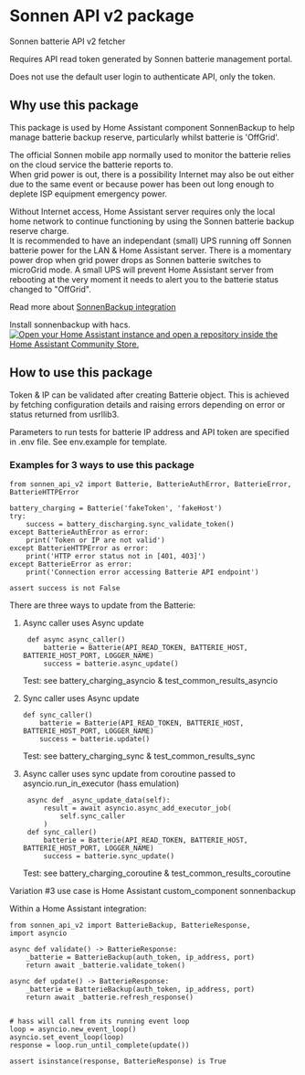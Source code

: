 # Sonnen API v2 package
Sonnen batterie API v2 fetcher

Requires API read token generated by Sonnen batterie management portal.

Does not use the default user login to authenticate API, only the token.

## Why use this package
This package is used by Home Assistant component SonnenBackup to help manage batterie backup reserve, particularly whilst batterie is 'OffGrid'.

The official Sonnen mobile app normally used to monitor the batterie relies on the cloud service the batterie reports to.  \
When grid power is out, there is a possibility Internet may also be out either due to the same event or because power
has been out long enough to deplete ISP equipment emergency power.

Without Internet access, Home Assistant server requires only the local home network to continue functioning by using the Sonnen batterie backup reserve charge.  \
It is recommended to have an independant (small) UPS running off Sonnen batterie power for the LAN & Home Assistant server. There is a momentary power drop when grid power drops as Sonnen batterie switches to microGrid mode. A small UPS will prevent Home Assistant server from rebooting at the very moment it needs to alert you to the batterie status changed to "OffGrid".


Read more about [SonnenBackup integration](https://github.com/MarkusBiggus/SonnenBackup/readme.md)


Install sonnenbackup with hacs.  \
[![Open your Home Assistant instance and open a repository inside the Home Assistant Community Store.](https://my.home-assistant.io/badges/hacs_repository.svg)](https://my.home-assistant.io/redirect/hacs_repository/?owner=MarkusBiggus&repository=https%3A%2F%2Fgithub.com%2FMarkusBiggus%2FSonnenBackup&category=integration)


## How to use this package
Token & IP can be validated after creating Batterie object.
This is achieved by fetching configuration details and raising errors depending on
error or status returned from usrllib3.

Parameters to run tests for batterie IP address and API token are specified in .env file. See env.example for template.

### Examples for 3 ways to use this package
    from sonnen_api_v2 import Batterie, BatterieAuthError, BatterieError, BatterieHTTPError

    battery_charging = Batterie('fakeToken', 'fakeHost')
    try:
        success = battery_discharging.sync_validate_token()
    except BatterieAuthError as error:
        print('Token or IP are not valid')
    except BatterieHTTPError as error:
        print('HTTP error status not in [401, 403]')
    except BatterieError as error:
        print('Connection error accessing Batterie API endpoint')

    assert success is not False


There are three ways to update from the Batterie:

1. Async caller uses Async update

        def async async_caller()
            batterie = Batterie(API_READ_TOKEN, BATTERIE_HOST, BATTERIE_HOST_PORT, LOGGER_NAME)
            success = batterie.async_update()

    Test:
    see battery_charging_asyncio & test_common_results_asyncio


2.  Sync caller uses Async update

        def sync_caller()
            batterie = Batterie(API_READ_TOKEN, BATTERIE_HOST, BATTERIE_HOST_PORT, LOGGER_NAME)
            success = batterie.update()

    Test:
    see battery_charging_sync & test_common_results_sync


3. Async caller uses sync update from coroutine passed to asyncio.run_in_executor (hass emulation)

        async def _async_update_data(self):
            result = await asyncio.async_add_executor_job(
                self.sync_caller
            )
        def sync_caller()
            batterie = Batterie(API_READ_TOKEN, BATTERIE_HOST, BATTERIE_HOST_PORT, LOGGER_NAME)
            success = batterie.sync_update()

    Test:
    see battery_charging_coroutine & test_common_results_coroutine



Variation #3 use case is Home Assistant custom_component sonnenbackup


Within a Home Assistant integration:

```
from sonnen_api_v2 import BatterieBackup, BatterieResponse,
import asyncio

async def validate() -> BatterieResponse:
    _batterie = BatterieBackup(auth_token, ip_address, port)
    return await _batterie.validate_token()

async def update() -> BatterieResponse:
    _batterie = BatterieBackup(auth_token, ip_address, port)
    return await _batterie.refresh_response()


# hass will call from its running event loop
loop = asyncio.new_event_loop()
asyncio.set_event_loop(loop)
response = loop.run_until_complete(update())

assert isinstance(response, BatterieResponse) is True
```
